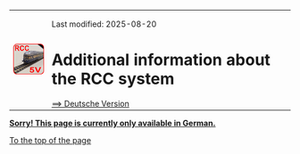 <table><tr><td><img src="/images/RCC5V_Logo_96.png"></img></td><td>

Last modified: 2025-08-20 <a name="up"></a><br>   
<h1>Additional information about the RCC system</h1>
<a href="LIESMICH.md">==> Deutsche Version</a>&nbsp; &nbsp; &nbsp; 
</td></tr></table>   

<a href="LIESMICH.md"><b> Sorry! This page is currently only available in German.</b></a>   


[To the top of the page](#up)   
